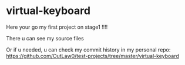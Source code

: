 # virtual-keyboard
Here your go my first project on stage1 !!!!

There u can see my source files

Or if u needed, u can check my commit history in my personal repo:
https://github.com/OutLaw0/test-projects/tree/master/virtual-keyboard